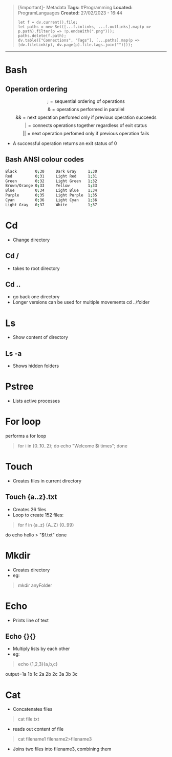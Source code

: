 > [!important]- Metadata
> **Tags:** #Programming 
> **Located:** ProgramLanguages
> **Created:** 27/02/2023 - 16:44
> ```dataviewjs
> let f = dv.current().file;
> let paths = new Set([...f.inlinks, ...f.outlinks].map(p => p.path).filter(p => !p.endsWith(".png")));
> paths.delete(f.path);
> dv.table(["Connections", "Tags"], [...paths].map(p => [dv.fileLink(p), dv.page(p).file.tags.join("")]));
> ```

___
# Bash

## Operation ordering
>
$$\text{;}=\text{sequential ordering of operations}$$
$$\text{\&}=\text{operations performed in parallel}$$
$$\text{\&\&}=\text{next operation perfomed only if previous operation succeeds}$$
$$\text{|}=\text{connects operations together regardless of exit status}$$
$$\text{||}= \text{next operation perfomed only if previous operation fails}$$

- A successful operation returns an exit status of 0 

## Bash ANSI colour codes
```bash
Black        0;30     Dark Gray     1;30
Red          0;31     Light Red     1;31
Green        0;32     Light Green   1;32
Brown/Orange 0;33     Yellow        1;33
Blue         0;34     Light Blue    1;34
Purple       0;35     Light Purple  1;35
Cyan         0;36     Light Cyan    1;36
Light Gray   0;37     White         1;37
```

# Cd
- Change directory
## Cd /
- takes to root directory
## Cd ..
- go back one directory
- Longer versions can be used for multiple movements cd ../folder
# Ls
- Show content of directory
## Ls -a
- Shows hidden folders
# Pstree
- Lists active processes
# For loop
performs a for loop
> for i in {0..10..2}; do echo "Welcome $i times"; done
# Touch
- Creates files in current directory
## Touch {a..z}.txt
- Creates 26 files
- Loop to create 152 files:

> for f in {a..z} {A..Z} {0..99}

do
echo hello > "$f.txt"
done
# Mkdir
- Creates directory
- eg:

> mkdir anyFolder
# Echo
- Prints line of text
## Echo {}{}
- Multiply lists by each other
- eg:

> echo {1,2,3}{a,b,c}

output=1a 1b 1c 2a 2b 2c 3a 3b 3c
# Cat
- Concatenates files

> cat file.txt

- reads out content of file

> cat filename1 filename2>filename3

- Joins two files into filename3, combining them